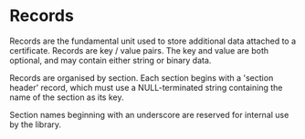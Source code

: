 # Records

Records are the fundamental unit used to store additional data attached to a certificate. Records are key / value pairs. The key and value are both optional, and may contain either string or binary data.

Records are organised by section. Each section begins with a 'section header' record, which must use a NULL-terminated string containing the name of the section as its key.

Section names beginning with an underscore are reserved for internal use by the library.

